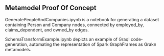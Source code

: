 ## Metamodel Proof Of Concept

GeneratePeopleAndCompanies.ipynb is a notebook for generating a dataset containing Person and Company nodes, connected by employed_by, claims_dependent, and owned_by edges.

SchemaTransformExample.ipynb depicts an example of Graql code-generation, automating the representation of Spark GraphFrames as Grakn metamodels.
